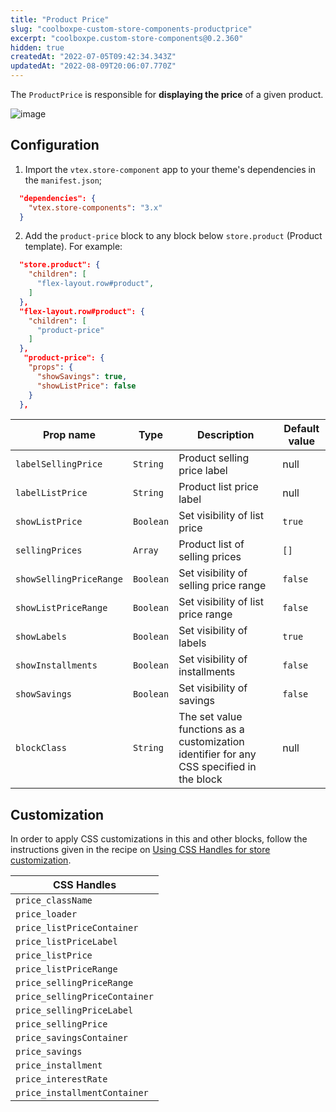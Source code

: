 ```yaml
---
title: "Product Price"
slug: "coolboxpe-custom-store-components-productprice"
excerpt: "coolboxpe.custom-store-components@0.2.360"
hidden: true
createdAt: "2022-07-05T09:42:34.343Z"
updatedAt: "2022-08-09T20:06:07.770Z"
---
```

The `ProductPrice` is responsible for **displaying the price** of a given product.

![image](https://user-images.githubusercontent.com/284515/70233684-d3ad1100-173d-11ea-8582-4acf52263521.png)

## Configuration

1. Import the `vtex.store-component` app to your theme's dependencies in the `manifest.json`;

```json
  "dependencies": {
    "vtex.store-components": "3.x"
  }
```

2. Add the `product-price` block to any block below `store.product` (Product template). For example:

```json
  "store.product": {
    "children": [
      "flex-layout.row#product",
    ]
  },
  "flex-layout.row#product": {
    "children": [
      "product-price"
    ]
  },
   "product-price": {
    "props": {
      "showSavings": true,
      "showListPrice": false
    }
  },
```

| Prop name               | Type      | Description                           | Default value |
| ----------------------- | --------- | ------------------------------------- | ------------- |
| `labelSellingPrice`     | `String`  | Product selling price label           | null          |
| `labelListPrice`        | `String`  | Product list price label              | null          |
| `showListPrice`         | `Boolean` | Set visibility of list price          | `true`          |
| `sellingPrices`         | `Array`   | Product list of selling prices        | `[]`            |
| `showSellingPriceRange` | `Boolean` | Set visibility of selling price range | `false`         |
| `showListPriceRange`    | `Boolean` | Set visibility of list price range    | `false`         |
| `showLabels`            | `Boolean` | Set visibility of labels              | `true`          |
| `showInstallments`      | `Boolean` | Set visibility of installments        | `false`         |
| `showSavings`           | `Boolean` | Set visibility of savings             | `false`         |
| `blockClass`            | `String`  | The set value functions as a customization identifier for any CSS specified in the block | null | 

## Customization

In order to apply CSS customizations in this and other blocks, follow the instructions given in the recipe on [Using CSS Handles for store customization](https://vtex.io/docs/recipes/style/using-css-handles-for-store-customization).

| CSS Handles                 |
| -------------------------- |
| `price_className` |
| `price_loader` |
| `price_listPriceContainer` |
| `price_listPriceLabel` |
| `price_listPrice` |
| `price_listPriceRange` |
| `price_sellingPriceRange` |
| `price_sellingPriceContainer` |
| `price_sellingPriceLabel` |
| `price_sellingPrice` |
| `price_savingsContainer` |
| `price_savings` |
| `price_installment` |
| `price_interestRate` |
| `price_installmentContainer` |